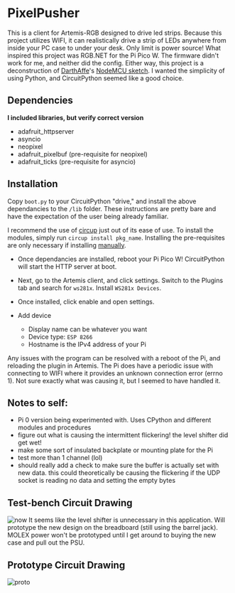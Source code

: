 
# PixelPusher
This is a client for Artemis-RGB designed to drive led strips. Because this project utilizes WIFI, it can realistically drive a strip of LEDs anywhere from inside your PC case to under your desk. Only limit is power source! What inspired this project was RGB.NET for the Pi Pico W. The firmware didn't work for me, and neither did the config. Either way, this project is a deconstruction of [DarthAffe](https://github.com/DarthAffe)'s [NodeMCU sketch](https://github.com/DarthAffe/RGB.NET/blob/master/RGB.NET.Devices.WS281X/Sketches/RGB.NET_NodeMCU.ino). I wanted the simplicity of using Python, and CircuitPython seemed like a good choice.

## Dependencies 
**I included libraries, but verify correct version**
- adafruit_httpserver
- asyncio
- neopixel
- adafruit_pixelbuf (pre-requisite for neopixel)
- adafruit_ticks (pre-requisite for asyncio)

## Installation
Copy `boot.py` to your CircuitPython "drive," and install the above dependancies to the `/lib` folder.
These instructions are pretty bare and have the expectation of the user being already familiar.

I recommend the use of [circup](https://learn.adafruit.com/keep-your-circuitpython-libraries-on-devices-up-to-date-with-circup/install-circup) just out of its ease of use. To install the modules, simply run `circup install pkg_name`. Installing the pre-requisites are only necessary if installing [manually](https://circuitpython.org/libraries).

- Once dependancies are installed, reboot your Pi Pico W! CircuitPython will start the HTTP server at boot.

- Next, go to the Artemis client, and click settings. Switch to the Plugins tab and search for `ws281x`. Install `WS281x Devices`.

- Once installed, click enable and open settings. 
- Add device
    - Display name can be whatever you want
    - Device type: `ESP 8266`
    - Hostname is the IPv4 address of your Pi

Any issues with the program can be resolved with a reboot of the Pi, and reloading the plugin in Artemis. The Pi does have a periodic issue with connecting to WIFI where it provides an unknown connection error (errno 1). Not sure exactly what was causing it, but I seemed to have handled it. 

## Notes to self:
- Pi 0 version being experimented with. Uses CPython and different modules and procedures
- figure out what is causing the intermittent flickering! the level shifter did get wet!
- make some sort of insulated backplate or mounting plate for the Pi
- test more than 1 channel (lol)
- should really add a check to make sure the buffer is actually set with new data. this could theoretically be causing the flickering if the UDP socket is reading no data and setting the empty bytes

## Test-bench Circuit Drawing
![now](https://img001.prntscr.com/file/img001/TqQdUkBRTA-IBeLW4pmjpw.png)
It seems like the level shifter is unnecessary in this application. Will prototype the new design on the breadboard (still using the barrel jack). MOLEX power won't be prototyped until I get around to buying the new case and pull out the PSU.
## Prototype Circuit Drawing
![proto](https://img001.prntscr.com/file/img001/T2BKsR-xS9ehRgZAUrbjqQ.png)
